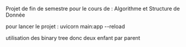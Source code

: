 Projet de fin de semestre pour le cours de : Algorithme et Structure de Donnée

pour lancer le projet : uvicorn main:app --reload

utilisation des binary tree donc deux enfant par parent
